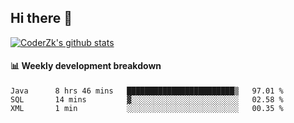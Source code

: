 ## Hi there 👋

[![CoderZk's github stats](https://github-readme-stats.vercel.app/api?username=zhoukuo123&show_icons=true&count_private=true)](https://github.com/anuraghazra/github-readme-stats)

#### :bar_chart: Weekly development breakdown

<!--START_SECTION:waka-->
```text
Java      8 hrs 46 mins   ████████████████████████▒   97.01 % 
SQL       14 mins         ▓░░░░░░░░░░░░░░░░░░░░░░░░   02.58 % 
XML       1 min           ░░░░░░░░░░░░░░░░░░░░░░░░░   00.35 % 
```
<!--END_SECTION:waka-->
